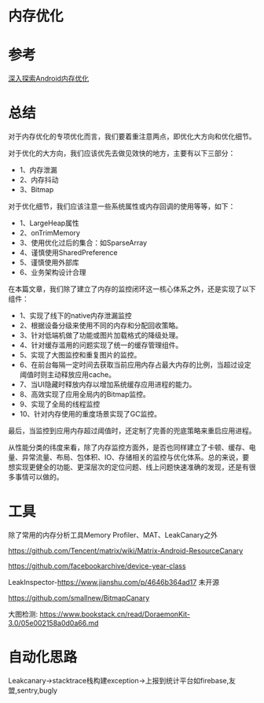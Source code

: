# 内存优化

# 参考

[深入探索Android内存优化](https://jsonchao.github.io/2019/12/29/深入探索Android内存优化/)

# 总结

对于内存优化的专项优化而言，我们要着重注意两点，即优化大方向和优化细节。

对于优化的大方向，我们应该优先去做见效快的地方，主要有以下三部分：

- 1、内存泄漏
- 2、内存抖动
- 3、Bitmap

对于优化细节，我们应该注意一些系统属性或内存回调的使用等等，如下：

- 1、LargeHeap属性
- 2、onTrimMemory
- 3、使用优化过后的集合：如SparseArray
- 4、谨慎使用SharedPreference
- 5、谨慎使用外部库
- 6、业务架构设计合理

在本篇文章，我们除了建立了内存的监控闭环这一核心体系之外，还是实现了以下组件：

- 1、实现了线下的native内存泄漏监控
- 2、根据设备分级来使用不同的内存和分配回收策略。
- 3、针对低端机做了功能或图片加载格式的降级处理。
- 4、针对缓存滥用的问题实现了统一的缓存管理组件。
- 5、实现了大图监控和重复图片的监控。
- 6、在前台每隔一定时间去获取当前应用内存占最大内存的比例，当超过设定阈值时则主动释放应用cache。
- 7、当UI隐藏时释放内存以增加系统缓存应用进程的能力。
- 8、高效实现了应用全局内的Bitmap监控。
- 9、实现了全局的线程监控
- 10、针对内存使用的重度场景实现了GC监控。

最后，当监控到应用内存超过阈值时，还定制了完善的兜底策略来重启应用进程。

从性能分类的纬度来看，除了内存监控方面外，是否也同样建立了卡顿、缓存、电量、异常流量、布局、包体积、IO、存储相关的监控与优化体系。总的来说，要想实现更健全的功能、更深层次的定位问题、线上问题快速准确的发现，还是有很多事情可以做的。

# 工具

除了常用的内存分析工具Memory Profiler、MAT、LeakCanary之外

https://github.com/Tencent/matrix/wiki/Matrix-Android-ResourceCanary

https://github.com/facebookarchive/device-year-class

LeakInspector-https://www.jianshu.com/p/4646b364ad17 未开源

https://github.com/smallnew/BitmapCanary

大图检测: https://www.bookstack.cn/read/DoraemonKit-3.0/05e002158a0d0a66.md





# 自动化思路

Leakcanary->stacktrace栈构建exception->上报到统计平台如firebase,友盟,sentry,bugly



